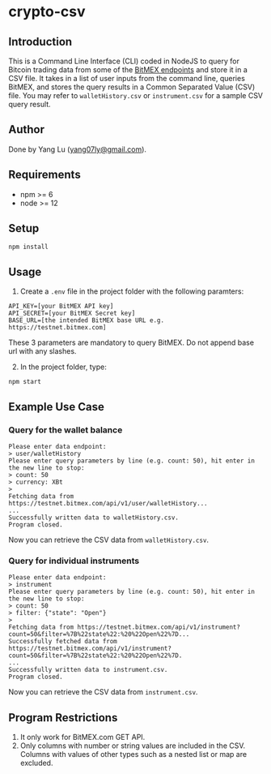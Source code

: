 # crypto-csv

## Introduction

This is a Command Line Interface (CLI) coded in NodeJS to query for Bitcoin trading data from some of the [BitMEX endpoints](https://testnet.bitmex.com/api/explorer/#!/Instrument/Instrument_get) and store it in a CSV file. It takes in a list of user inputs from the command line, queries BitMEX, and stores the query results in a Common Separated Value (CSV) file. You may refer to `walletHistory.csv` or `instrument.csv` for a sample CSV query result.

## Author

Done by Yang Lu (yang07ly@gmail.com).


## Requirements

- npm >= 6
- node >= 12


## Setup

```
npm install
```


## Usage

1. Create a `.env` file in the project folder with the following paramters:
```
API_KEY=[your BitMEX API key]
API_SECRET=[your BitMEX Secret key]
BASE_URL=[the intended BitMEX base URL e.g. https://testnet.bitmex.com]
```
These 3 parameters are mandatory to query BitMEX. Do not append base url with any slashes.

2. In the project folder, type:
```
npm start
```

## Example Use Case

### Query for the wallet balance

```
Please enter data endpoint: 
> user/walletHistory
Please enter query parameters by line (e.g. count: 50), hit enter in the new line to stop: 
> count: 50
> currency: XBt
>
Fetching data from https://testnet.bitmex.com/api/v1/user/walletHistory...
...
Successfully written data to walletHistory.csv.
Program closed.
```
Now you can retrieve the CSV data from `walletHistory.csv`.

### Query for individual instruments
```
Please enter data endpoint:
> instrument
Please enter query parameters by line (e.g. count: 50), hit enter in the new line to stop: 
> count: 50
> filter: {"state": "Open"}
> 
Fetching data from https://testnet.bitmex.com/api/v1/instrument?count=50&filter=%7B%22state%22:%20%22Open%22%7D...
Successfully fetched data from https://testnet.bitmex.com/api/v1/instrument?count=50&filter=%7B%22state%22:%20%22Open%22%7D.
...
Successfully written data to instrument.csv.
Program closed.
```
Now you can retrieve the CSV data from `instrument.csv`.

## Program Restrictions
1. It only work for BitMEX.com GET API.
2. Only columns with number or string values are included in the CSV. Columns with values of other types such as a nested list or map are excluded.